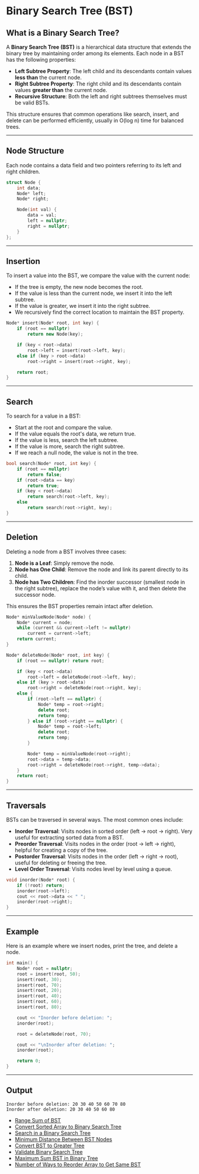 # Binary Search Tree (BST)

## What is a Binary Search Tree?

A **Binary Search Tree (BST)** is a hierarchical data structure that extends the binary tree by maintaining order among its elements. Each node in a BST has the following properties:

- **Left Subtree Property**: The left child and its descendants contain values **less than** the current node.
- **Right Subtree Property**: The right child and its descendants contain values **greater than** the current node.
- **Recursive Structure**: Both the left and right subtrees themselves must be valid BSTs.

This structure ensures that common operations like search, insert, and delete can be performed efficiently, usually in O(log n) time for balanced trees.

---

## Node Structure

Each node contains a data field and two pointers referring to its left and right children.

```cpp
struct Node {
    int data;
    Node* left;
    Node* right;

    Node(int val) {
        data = val;
        left = nullptr;
        right = nullptr;
    }
};
```

---

## Insertion

To insert a value into the BST, we compare the value with the current node:

- If the tree is empty, the new node becomes the root.
- If the value is less than the current node, we insert it into the left subtree.
- If the value is greater, we insert it into the right subtree.
- We recursively find the correct location to maintain the BST property.

```cpp
Node* insert(Node* root, int key) {
    if (root == nullptr)
        return new Node(key);

    if (key < root->data)
        root->left = insert(root->left, key);
    else if (key > root->data)
        root->right = insert(root->right, key);

    return root;
}
```

---

## Search

To search for a value in a BST:

- Start at the root and compare the value.
- If the value equals the root's data, we return true.
- If the value is less, search the left subtree.
- If the value is more, search the right subtree.
- If we reach a null node, the value is not in the tree.

```cpp
bool search(Node* root, int key) {
    if (root == nullptr)
        return false;
    if (root->data == key)
        return true;
    if (key < root->data)
        return search(root->left, key);
    else
        return search(root->right, key);
}
```

---

## Deletion

Deleting a node from a BST involves three cases:

1. **Node is a Leaf**: Simply remove the node.
2. **Node has One Child**: Remove the node and link its parent directly to its child.
3. **Node has Two Children**: Find the inorder successor (smallest node in the right subtree), replace the node’s value with it, and then delete the successor node.

This ensures the BST properties remain intact after deletion.

```cpp
Node* minValueNode(Node* node) {
    Node* current = node;
    while (current && current->left != nullptr)
        current = current->left;
    return current;
}

Node* deleteNode(Node* root, int key) {
    if (root == nullptr) return root;

    if (key < root->data)
        root->left = deleteNode(root->left, key);
    else if (key > root->data)
        root->right = deleteNode(root->right, key);
    else {
        if (root->left == nullptr) {
            Node* temp = root->right;
            delete root;
            return temp;
        } else if (root->right == nullptr) {
            Node* temp = root->left;
            delete root;
            return temp;
        }

        Node* temp = minValueNode(root->right);
        root->data = temp->data;
        root->right = deleteNode(root->right, temp->data);
    }
    return root;
}
```

---

## Traversals

BSTs can be traversed in several ways. The most common ones include:

- **Inorder Traversal**: Visits nodes in sorted order (left → root → right). Very useful for extracting sorted data from a BST.
- **Preorder Traversal**: Visits nodes in the order (root → left → right), helpful for creating a copy of the tree.
- **Postorder Traversal**: Visits nodes in the order (left → right → root), useful for deleting or freeing the tree.
- **Level Order Traversal**: Visits nodes level by level using a queue.

```cpp
void inorder(Node* root) {
    if (!root) return;
    inorder(root->left);
    cout << root->data << " ";
    inorder(root->right);
}
```

---

## Example

Here is an example where we insert nodes, print the tree, and delete a node.

```cpp
int main() {
    Node* root = nullptr;
    root = insert(root, 50);
    insert(root, 30);
    insert(root, 70);
    insert(root, 20);
    insert(root, 40);
    insert(root, 60);
    insert(root, 80);

    cout << "Inorder before deletion: ";
    inorder(root);

    root = deleteNode(root, 70);

    cout << "\nInorder after deletion: ";
    inorder(root);

    return 0;
}
```

---

## Output

```
Inorder before deletion: 20 30 40 50 60 70 80
Inorder after deletion: 20 30 40 50 60 80
```
- [Range Sum of BST](https://leetcode.com/problems/range-sum-of-bst/description/)
- [Convert Sorted Array to Binary Search Tree](https://leetcode.com/problems/convert-sorted-array-to-binary-search-tree/)
- [Search in a Binary Search Tree](https://leetcode.com/problems/search-in-a-binary-search-tree/description/)
- [Minimum Distance Between BST Nodes](https://leetcode.com/problems/minimum-distance-between-bst-nodes/description/)
- [Convert BST to Greater Tree](https://leetcode.com/problems/convert-bst-to-greater-tree/description/)
- [Validate Binary Search Tree](https://leetcode.com/problems/validate-binary-search-tree/description/)
- [Maximum Sum BST in Binary Tree](https://leetcode.com/problems/maximum-sum-bst-in-binary-tree/description/)
- [Number of Ways to Reorder Array to Get Same BST](https://leetcode.com/problems/number-of-ways-to-reorder-array-to-get-same-bst/description/)

